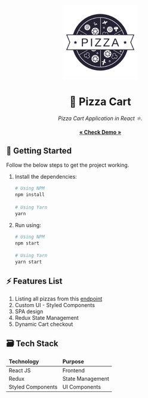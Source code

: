 <div align="center">
  <img src="src/pizza-logo.svg" alt="pizza logo" width="200">
  <h1>🍕 Pizza Cart</h1>
  <em>Pizza Cart Application in React ⚛️.</em><br/>
  <h4><a href="https://pizza-cart.netlify.app/" target="_blank">« Check Demo »</a></h4>
</div>

## 🧨 Getting Started

Follow the below steps to get the project working.

1. Install the dependencies:

   ```sh
   # Using NPM
   npm install

   # Using Yarn
   yarn
   ```

2. Run using:

   ```sh
   # Using NPM
   npm start

   # Using Yarn
   yarn start
   ```

## ⚡ Features List

1. Listing all pizzas from this [endpoint](https://run.mocky.io/v3/ec196a02-aaf4-4c91-8f54-21e72f241b68)
2. Custom UI - Styled Components
3. SPA design
4. Redux State Management
5. Dynamic Cart checkout

## 🗃 Tech Stack

<div align="center">
  <table>
    <thead>
      <td><strong>Technology</strong></td>
      <td><strong>Purpose</strong></td>
    </thead>
    <tbody>
      <tr>
        <td>React JS</td>
        <td>Frontend</td>
      </tr>
      <tr>
        <td>Redux</td>
        <td>State Management</td>
      </tr>
      <tr>
        <td>Styled Components</td>
        <td>UI Components</td>
      </tr>
    </tbody>
  </table>
</div>
